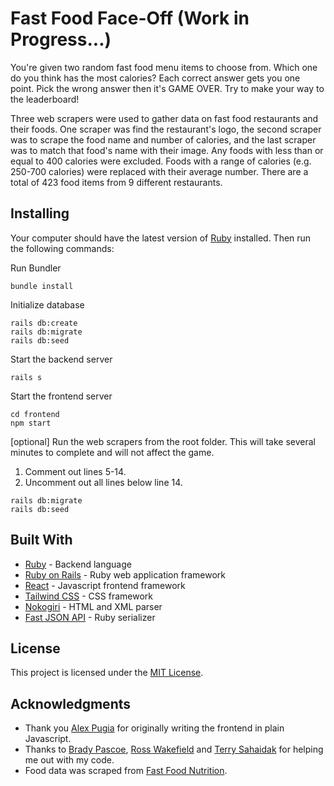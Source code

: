 # Fast Food Face-Off (Work in Progress...)

You're given two random fast food menu items to choose from. Which one do you think has the most calories? Each correct answer gets you one point. Pick the wrong answer then it's GAME OVER. Try to make your way to the leaderboard!

Three web scrapers were used to gather data on fast food restaurants and their foods. One scraper was find the restaurant's logo, the second scraper was to scrape the food name and number of calories, and the last scraper was to match that food's name with their image. Any foods with less than or equal to 400 calories were excluded. Foods with a range of calories (e.g. 250-700 calories) were replaced with their average number. There are a total of 423 food items from 9 different restaurants.

## Installing

Your computer should have the latest version of [Ruby](https://www.ruby-lang.org/en/documentation/installation/) installed. Then run the following commands:

Run Bundler

```
bundle install
```

Initialize database

```
rails db:create
rails db:migrate
rails db:seed
```

Start the backend server

```
rails s
```

Start the frontend server

```
cd frontend
npm start
```

[optional] Run the web scrapers from the root folder. This will take several minutes to complete and will not affect the game.

1. Comment out lines 5-14.
2. Uncomment out all lines below line 14.

```
rails db:migrate
rails db:seed
```

## Built With

- [Ruby](http://www.yahoo.com) - Backend language
- [Ruby on Rails](https://rubyonrails.org/) - Ruby web application framework
- [React](https://reactjs.org/) - Javascript frontend framework
- [Tailwind CSS](https://www.tailwindcss.com) - CSS framework
- [Nokogiri](https://github.com/sparklemotion/nokogiri) - HTML and XML parser
- [Fast JSON API](https://github.com/Netflix/fast_jsonapi) - Ruby serializer

## License

This project is licensed under the [MIT License](LICENSE).

## Acknowledgments

- Thank you [Alex Pugia](https://github.com/jasminnancy) for originally writing the frontend in plain Javascript.
- Thanks to [Brady Pascoe](https://github.com/bpas247), [Ross Wakefield](https://github.com/Ross1309) and [Terry Sahaidak](https://github.com/terrysahaidak) for helping me out with my code.
- Food data was scraped from [Fast Food Nutrition](https://fastfoodnutrition.org).
